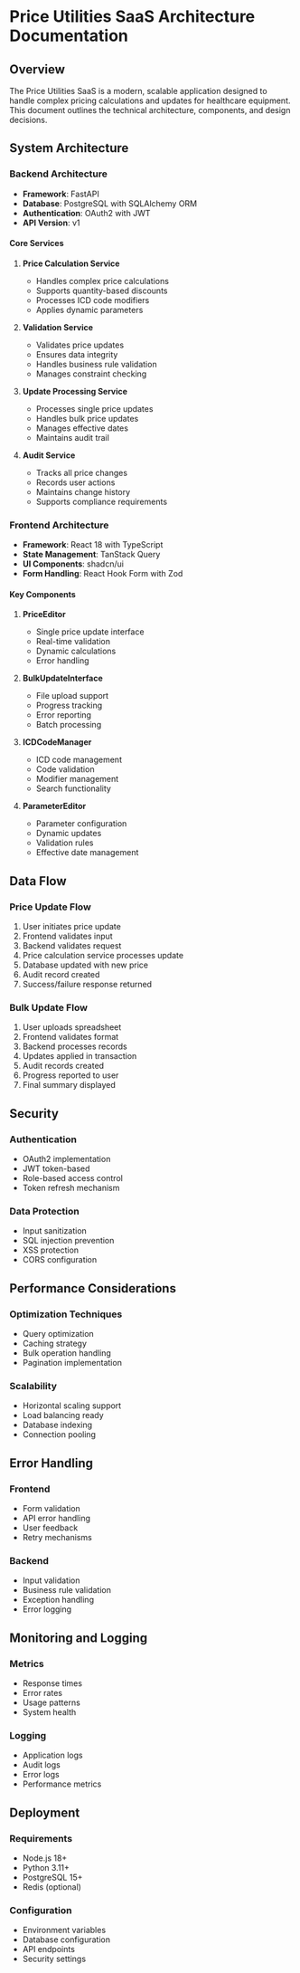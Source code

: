 # Price Utilities SaaS Architecture Documentation

## Overview
The Price Utilities SaaS is a modern, scalable application designed to handle complex pricing calculations and updates for healthcare equipment. This document outlines the technical architecture, components, and design decisions.

## System Architecture

### Backend Architecture
- **Framework**: FastAPI
- **Database**: PostgreSQL with SQLAlchemy ORM
- **Authentication**: OAuth2 with JWT
- **API Version**: v1

#### Core Services
1. **Price Calculation Service**
   - Handles complex price calculations
   - Supports quantity-based discounts
   - Processes ICD code modifiers
   - Applies dynamic parameters

2. **Validation Service**
   - Validates price updates
   - Ensures data integrity
   - Handles business rule validation
   - Manages constraint checking

3. **Update Processing Service**
   - Processes single price updates
   - Handles bulk price updates
   - Manages effective dates
   - Maintains audit trail

4. **Audit Service**
   - Tracks all price changes
   - Records user actions
   - Maintains change history
   - Supports compliance requirements

### Frontend Architecture
- **Framework**: React 18 with TypeScript
- **State Management**: TanStack Query
- **UI Components**: shadcn/ui
- **Form Handling**: React Hook Form with Zod

#### Key Components
1. **PriceEditor**
   - Single price update interface
   - Real-time validation
   - Dynamic calculations
   - Error handling

2. **BulkUpdateInterface**
   - File upload support
   - Progress tracking
   - Error reporting
   - Batch processing

3. **ICDCodeManager**
   - ICD code management
   - Code validation
   - Modifier management
   - Search functionality

4. **ParameterEditor**
   - Parameter configuration
   - Dynamic updates
   - Validation rules
   - Effective date management

## Data Flow

### Price Update Flow
1. User initiates price update
2. Frontend validates input
3. Backend validates request
4. Price calculation service processes update
5. Database updated with new price
6. Audit record created
7. Success/failure response returned

### Bulk Update Flow
1. User uploads spreadsheet
2. Frontend validates format
3. Backend processes records
4. Updates applied in transaction
5. Audit records created
6. Progress reported to user
7. Final summary displayed

## Security

### Authentication
- OAuth2 implementation
- JWT token-based
- Role-based access control
- Token refresh mechanism

### Data Protection
- Input sanitization
- SQL injection prevention
- XSS protection
- CORS configuration

## Performance Considerations

### Optimization Techniques
- Query optimization
- Caching strategy
- Bulk operation handling
- Pagination implementation

### Scalability
- Horizontal scaling support
- Load balancing ready
- Database indexing
- Connection pooling

## Error Handling

### Frontend
- Form validation
- API error handling
- User feedback
- Retry mechanisms

### Backend
- Input validation
- Business rule validation
- Exception handling
- Error logging

## Monitoring and Logging

### Metrics
- Response times
- Error rates
- Usage patterns
- System health

### Logging
- Application logs
- Audit logs
- Error logs
- Performance metrics

## Deployment

### Requirements
- Node.js 18+
- Python 3.11+
- PostgreSQL 15+
- Redis (optional)

### Configuration
- Environment variables
- Database configuration
- API endpoints
- Security settings
